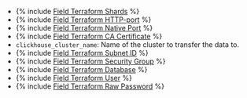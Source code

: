 * {% include [Field Terraform Shards](../../fields/clickhouse/terraform/shards.md) %}
* {% include [Field Terraform HTTP-port](../../fields/clickhouse/terraform/http-port.md) %}
* {% include [Field Terraform Native Port](../../fields/clickhouse/terraform/native-port.md) %}
* {% include [Field Terraform CA Certificate](../../fields/clickhouse/terraform/ca-certificate.md) %}
* `clickhouse_cluster_name`: Name of the cluster to transfer the data to.
* {% include [Field Terraform Subnet ID](../../fields/clickhouse/terraform/subnet-id.md) %}
* {% include [Field Terraform Security Group](../../fields/common/terraform/security-group.md) %}
* {% include [Field Terraform Database](../../fields/clickhouse/terraform/database.md) %}
* {% include [Field Terraform User](../../fields/clickhouse/terraform/username.md) %}
* {% include [Field Terraform Raw Password](../../fields/clickhouse/terraform/raw-password.md) %}
